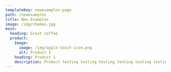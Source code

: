 ```yaml
---
templateKey: newexamples-page
path: /newexamples
title: New Examples
image: /img/chemex.jpg
main:
  heading: Great coffee
  product:
    Image:
      image: /img/apple-touch-icon.png
      alt: Product 1
    heading: Product 1
    description: Product testing testing testing testing testing testing
---
```

